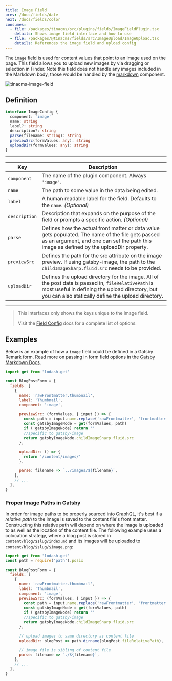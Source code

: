 ```yaml
---
title: Image Field
prev: /docs/fields/date
next: /docs/fields/color
consumes:
  - file: /packages/tinacms/src/plugins/fields/ImageFieldPlugin.tsx
    details: Shows image field interface and how to use
  - file: /packages/@tinacms/fields/src/ImageUpload/ImageUpload.tsx
    details: References the image field and upload config
---
```


The `image` field is used for content values that point to an image used on the page. This field allows you to upload new images by via dragging or selection in Finder. Note this field does not handle any images included in the Markdown body, those would be handled by the [markdown](/docs/fields/markdown) component.

![tinacms-image-field](/img/fields/image.png)

## Definition

```typescript
interface ImageConfig {
  component: 'image'
  name: string
  label?: string
  description?: string
  parse(filename: string): string
  previewSrc(formValues: any): string
  uploadDir(formValues: any): string
}
```

---

| Key           | Description                                                                                                                                                                                                 |
| ------------- | ----------------------------------------------------------------------------------------------------------------------------------------------------------------------------------------------------------- |
| `component`   | The name of the plugin component. Always `'image'`.                                                                                                                                                         |
| `name`        | The path to some value in the data being edited.                                                                                                                                                            |
| `label`       | A human readable label for the field. Defaults to the `name`. _(Optional)_                                                                                                                                  |
| `description` | Description that expands on the purpose of the field or prompts a specific action. _(Optional)_                                                                                                             |
| `parse`       | Defines how the actual front matter or data value gets populated. The name of the file gets passed as an argument, and one can set the path this image as defined by the uploadDir property.                |
| `previewSrc`  | Defines the path for the src attribute on the image preview. If using gatsby-image, the path to the `childImageSharp.fluid.src` needs to be provided.                                                       |
| `uploadDir`   | Defines the upload directory for the image. All of the post data is passed in, `fileRelativePath` is most useful in defining the upload directory, but you can also statically define the upload directory. |

---

> This interfaces only shows the keys unique to the image field.
>
> Visit the [Field Config](/docs/fields) docs for a complete list of options.

## Examples

Below is an example of how a `image` field could be defined in a Gatsby Remark form. Read more on passing in form field options in the [Gatsby Markdown Docs](/docs/gatsby/markdown#customizing-remark-forms).

```javascript
import get from 'lodash.get'

const BlogPostForm = {
  fields: [
    {
      name: 'rawFrontmatter.thumbnail',
      label: 'Thumbnail',
      component: 'image',

      previewSrc: (formValues, { input }) => {
        const path = input.name.replace('rawFrontmatter', 'frontmatter')
        const gatsbyImageNode = get(formValues, path)
        if (!gatsbyImageNode) return ''
        //specific to gatsby-image
        return gatsbyImageNode.childImageSharp.fluid.src
      },

      uploadDir: () => {
        return '/content/images/'
      },

      parse: filename => `../images/${filename}`,
    },
    // ...
  ],
}
```

### Proper Image Paths in Gatsby

In order for image paths to be properly sourced into GraphQL, it's best if a _relative path_ to the image is saved to the content file's front matter. Constructing this relative path will depend on where the image is uploaded to as well as the location of the content file. The following example uses a colocation strategy, where a blog post is stored in `content/blog/$slug/index.md` and its images will be uploaded to `content/blog/$slug/$image.png`:

```javascript
import get from 'lodash.get'
const path = require('path').posix

const BlogPostForm = {
  fields: [
    {
      name: 'rawFrontmatter.thumbnail',
      label: 'Thumbnail',
      component: 'image',
      previewSrc: (formValues, { input }) => {
        const path = input.name.replace('rawFrontmatter', 'frontmatter')
        const gatsbyImageNode = get(formValues, path)
        if (!gatsbyImageNode) return ''
        //specific to gatsby-image
        return gatsbyImageNode.childImageSharp.fluid.src
      },

      // upload images to same directory as content file
      uploadDir: blogPost => path.dirname(blogPost.fileRelativePath),

      // image file is sibling of content file
      parse: filename => `./${filename}`,
    },
    // ...
  ],
}
```
